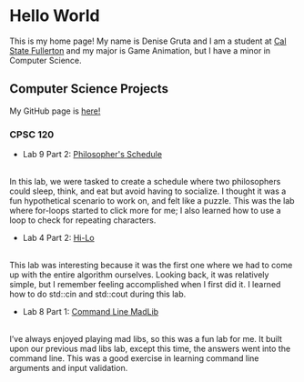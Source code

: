 # Hello World

This is my home page! My name is Denise Gruta and I am a student at [Cal State Fullerton](http://www.fullerton.edu/) and my major is Game Animation, but I have a minor in Computer Science.

## Computer Science Projects

My GitHub page is [here!](http://github.com/dnsgruta)

### CPSC 120

* Lab 9 Part 2: [Philosopher's Schedule](https://github.com/cpsc-fall-2023/cpsc-120-lab-09-denise-and-joaquin/tree/main/part-2)
<br />
    In this lab, we were tasked to create a schedule where two philosophers could sleep, think, and eat but avoid having to socialize. I thought it was a fun hypothetical scenario to work on, and felt like a puzzle. This was the lab where for-loops started to click more for me; I also learned how to use a loop to check for repeating characters.

* Lab 4 Part 2: [Hi-Lo](https://github.com/cpsc-fall-2023/cpsc-120-lab-04-denise-and-evan/tree/main/part-2)
<br />
    This lab was interesting because it was the first one where we had to come up with the entire algorithm ourselves. Looking back, it was relatively simple, but I remember feeling accomplished when I first did it. I learned how to do std::cin and std::cout during this lab.

* Lab 8 Part 1: [Command Line MadLib](https://github.com/cpsc-fall-2023/cpsc-120-lab-08-denise-g/tree/main/part-1)
<br />
    I’ve always enjoyed playing mad libs, so this was a fun lab for me. It built upon our previous mad libs lab, except this time, the answers went into the command line. This was a good exercise in learning command line arguments and input validation.